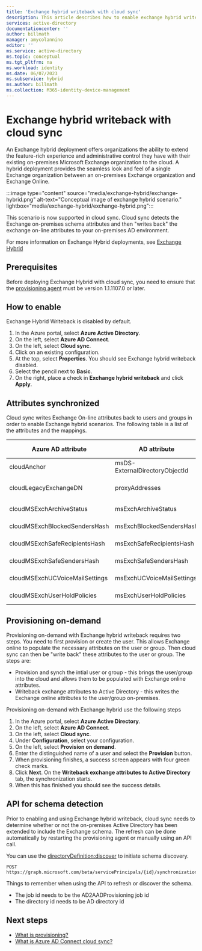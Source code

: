 ```yaml
---
title: 'Exchange hybrid writeback with cloud sync'
description: This article describes how to enable exchange hybrid writeback scenarios.
services: active-directory
documentationcenter: ''
author: billmath
manager: amycolannino
editor: ''
ms.service: active-directory
ms.topic: conceptual
ms.tgt_pltfrm: na
ms.workload: identity
ms.date: 06/07/2023
ms.subservice: hybrid
ms.author: billmath
ms.collection: M365-identity-device-management
---
```





# Exchange hybrid writeback with cloud sync

An Exchange hybrid deployment offers organizations the ability to extend the feature-rich experience and administrative control they have with their existing on-premises Microsoft Exchange organization to the cloud. A hybrid deployment provides the seamless look and feel of a single Exchange organization between an on-premises Exchange organization and Exchange Online. 

 :::image type="content" source="media/exchange-hybrid/exchange-hybrid.png" alt-text="Conceptual image of exchange hybrid scenario." lightbox="media/exchange-hybrid/exchange-hybrid.png":::

This scenario is now supported in cloud sync.  Cloud sync detects the Exchange on-premises schema attributes and then "writes back" the exchange on-line attributes to your on-premises AD environment.

For more information on Exchange Hybrid deployments, see [Exchange Hybrid](/exchange/exchange-hybrid)

## Prerequisites
Before deploying Exchange Hybrid with cloud sync, you need to ensure that the [provisioning agent](what-is-provisioning-agent.md) must be version 1.1.1107.0 or later.

## How to enable
Exchange Hybrid Writeback is disabled by default.  

 1.  In the Azure portal, select **Azure Active Directory**.
 2.  On the left, select **Azure AD Connect**.
 3.  On the left, select **Cloud sync**.
 4.  Click on an existing configuration.
 5.  At the top, select **Properties**.  You should see Exchange hybrid writeback disabled.
 6.  Select the pencil next to **Basic**.
 7. On the right, place a check in **Exchange hybrid writeback** and click **Apply**.


## Attributes synchronized
Cloud sync writes Exchange On-line attributes back to users and groups in order to enable Exchange hybrid scenarios.  The following table is a list of the attributes and the mappings.

|Azure AD attribute|AD attribute|Object Class|Mapping Type|
|-----|-----|-----|-----|
|cloudAnchor|msDS-ExternalDirectoryObjectId|User, InetOrgPerson|Direct| 
|cloudLegacyExchangeDN|proxyAddresses|User, Group, Contact, InetOrgPerson|Expression| 
|cloudMSExchArchiveStatus|msExchArchiveStatus|User, InetOrgPerson|Direct| 
|cloudMSExchBlockedSendersHash|msExchBlockedSendersHash|User, InetOrgPerson|Expression|
|cloudMSExchSafeRecipientsHash|msExchSafeRecipientsHash|User, InetOrgPerson|Expression| 
|cloudMSExchSafeSendersHash|msExchSafeSendersHash|User, InetOrgPerson|Expression| 
|cloudMSExchUCVoiceMailSettings|msExchUCVoiceMailSettings|User, InetOrgPerson|Expression| 
|cloudMSExchUserHoldPolicies|msExchUserHoldPolicies|User, InetOrgPerson|Expression| 


## Provisioning on-demand
Provisioning on-demand with Exchange hybrid writeback requires two steps.  You need to first provision or create the user.  This allows Exchange online to populate the necessary attributes on the user or group.  Then cloud sync can then be "write back" these attributes to the user or group.  The steps are:

- Provision and synch the intial user or group - this brings the user/group into the cloud and allows them to be populated with Exchange online attributes.
- Writeback exchange attributes to Active Directory - this writes the Exchange online attributes to the user/group on-premises.

Provisioning on-demand with Exchange hybrid use the following steps


 1. In the Azure portal, select **Azure Active Directory**.
 2. On the left, select **Azure AD Connect**.
 3. On the left, select **Cloud sync**.
 4. Under **Configuration**, select your configuration.
 5. On the left, select **Provision on demand**.
 6. Enter the distinguished name of a user and select the **Provision** button.
 7. When provisioning finishes, a success screen appears with four green check marks. 
 8. Click **Next**.  On the **Writeback exchange attributes to Active Directory** tab, the synchronization starts.  
 9. When this has finished you should see the success details.

## API for schema detection
Prior to enabling and using Exchange hybrid writeback, cloud sync needs to determine whether or not the on-premises Active Directory has been extended to include the Exchange schema.  The refresh can be done automatically by restarting the provisioning agent or manually using an API call.

You can use the [directoryDefinition:discover](/graph/api/directorydefinition-discover?view=graph-rest-beta&tabs=http&preserve-view=true) to initiate schema discovery. 

```
POST https://graph.microsoft.com/beta/servicePrincipals/{id}/synchronization/jobs/{jobId}/schema/directories/{directoryId}/discover
```
Things to remember when using the API to refresh or discover the schema.
 - The job id needs to be the AD2AADProvisioning job id
 - The directory id needs to be AD directory id

## Next steps

- [What is provisioning?](../what-is-provisioning.md)
- [What is Azure AD Connect cloud sync?](what-is-cloud-sync.md)
